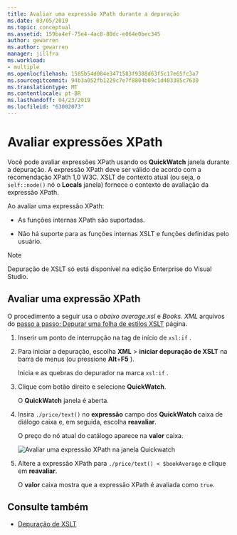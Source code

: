 ```yaml
---
title: Avaliar uma expressão XPath durante a depuração
ms.date: 03/05/2019
ms.topic: conceptual
ms.assetid: 159ba4ef-75e4-4ac8-80dc-e064e0bec345
author: gewarren
ms.author: gewarren
manager: jillfra
ms.workload:
- multiple
ms.openlocfilehash: 1585b54d084e3471583f9388d63f5c17e65fc3a7
ms.sourcegitcommit: 94b3a052fb1229c7e7f8804b09c1d403385c7630
ms.translationtype: MT
ms.contentlocale: pt-BR
ms.lasthandoff: 04/23/2019
ms.locfileid: "63002073"
---
```

# <a name="evaluate-xpath-expressions"></a>Avaliar expressões XPath

Você pode avaliar expressões XPath usando os **QuickWatch** janela durante a depuração. A expressão XPath deve ser válido de acordo com a recomendação XPath 1,0 W3C. XSLT de contexto atual (ou seja, o `self::node()` nó o **Locals** janela) fornece o contexto de avaliação da expressão XPath.

Ao avaliar uma expressão XPath:

- As funções internas XPath são suportadas.

- Não há suporte para as funções internas XSLT e funções definidas pelo usuário.

> [!NOTE]
> Depuração de XSLT só está disponível na edição Enterprise do Visual Studio.

## <a name="evaluate-an-xpath-expression"></a>Avaliar uma expressão XPath

O procedimento a seguir usa o *abaixo average.xsl* e *Books. XML* arquivos do [passo a passo: Depurar uma folha de estilos XSLT](../xml-tools/walkthrough-debug-an-xslt-style-sheet.md#sample-files) página.

1. Inserir um ponto de interrupção na tag de início de `xsl:if` .

2. Para iniciar a depuração, escolha **XML** > **iniciar depuração de XSLT** na barra de menus (ou pressione **Alt**+**F5** ).

   Inicia e as quebras do depurador na marca `xsl:if` .

3. Clique com botão direito e selecione **QuickWatch**.

   O **QuickWatch** janela é aberta.

4. Insira `./price/text()` no **expressão** campo dos **QuickWatch** caixa de diálogo caixa e, em seguida, escolha **reavaliar**.

   O preço do nó atual do catálogo aparece na **valor** caixa.

   ![Avaliar uma expressão XPath na janela Quickwatch](media/quickwatch-price.png)

5. Altere a expressão XPath para `./price/text() < $bookAverage` e clique em **reavaliar**.

   O **valor** caixa mostra que a expressão XPath é avaliada como `true`.

## <a name="see-also"></a>Consulte também

- [Depuração de XSLT](../xml-tools/debugging-xslt.md)